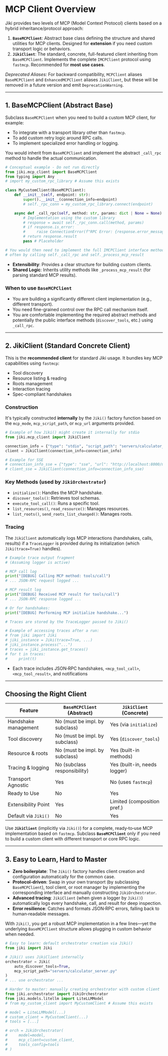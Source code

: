 # MCP Client Overview

Jiki provides two levels of MCP (Model Context Protocol) clients based on a hybrid inheritance/protocol approach:

1. **`BaseMCPClient`**: Abstract base class defining the structure and shared utilities for MCP clients. Designed for **extension** if you need custom transport logic or behaviors.
2. **`JikiClient`**: The standard, concrete, full-featured client inheriting from `BaseMCPClient`. Implements the complete `IMCPClient` protocol using `fastmcp`. Recommended for **most use cases**.

*Deprecated Aliases:* For backward compatibility, `MCPClient` aliases `BaseMCPClient` and `EnhancedMCPClient` aliases `JikiClient`, but these will be removed in a future version and emit `DeprecationWarning`.

---

## 1. BaseMCPClient (Abstract Base)

Subclass `BaseMCPClient` when you need to build a custom MCP client, for example:
- To integrate with a transport library other than `fastmcp`.
- To add custom retry logic around RPC calls.
- To implement specialized error handling or logging.

You would inherit from `BaseMCPClient` and implement the abstract `_call_rpc` method to handle the actual communication.

```python
# Conceptual example - Do not run directly
from jiki.mcp_client import BaseMCPClient
from typing import Any
# import my_custom_rpc_library # Assume this exists

class MyCustomClient(BaseMCPClient):
    def __init__(self, endpoint: str):
        super().__init__(connection_info=endpoint)
        # self._rpc_conn = my_custom_rpc_library.connect(endpoint)

    async def _call_rpc(self, method: str, params: dict | None = None) -> Any:
        # Implementation using the custom library
        # response = await self._rpc_conn.call(method, params)
        # if response.is_error:
        #     raise ConnectionError(f"RPC Error: {response.error_message}")
        # return response.result
        pass # Placeholder

# You would then need to implement the full IMCPClient interface methods
# often by calling self._call_rpc and self._process_mcp_result
```

- **Extensibility**: Provides a clear structure for building custom clients.
- **Shared Logic**: Inherits utility methods like `_process_mcp_result` (for parsing standard MCP results).

### When to use `BaseMCPClient`
* You are building a significantly different client implementation (e.g., different transport).
* You need fine-grained control over the RPC call mechanism itself.
* You are comfortable implementing the required abstract methods and potentially the public interface methods (`discover_tools`, etc.) using `_call_rpc`.

---

## 2. JikiClient (Standard Concrete Client)

This is the **recommended client** for standard Jiki usage. It bundles key MCP capabilities using `fastmcp`:
- Tool discovery
- Resource listing & reading
- Roots management
- Interaction tracing
- Spec-compliant handshakes

### Construction

It's typically constructed **internally** by the `Jiki()` factory function based on the `mcp_mode`, `mcp_script_path`, or `mcp_url` arguments provided.

```python
# Example of how Jiki() might create it internally for stdio
from jiki.mcp_client import JikiClient 

connection_info = {"type": "stdio", "script_path": "servers/calculator_server.py"}
client = JikiClient(connection_info=connection_info)

# Example for SSE
# connection_info_sse = {"type": "sse", "url": "http://localhost:8000/mcp"}
# client_sse = JikiClient(connection_info=connection_info_sse)
```

### Key Methods (used by `JikiOrchestrator`)

- `initialize()`: Handles the MCP handshake.
- `discover_tools()`: Retrieves tool schemas.
- `execute_tool_call()`: Runs a specific tool.
- `list_resources()`, `read_resource()`: Manages resources.
- `list_roots()`, `send_roots_list_changed()`: Manages roots.

### Tracing

The `JikiClient` automatically logs MCP interactions (handshakes, calls, results) if a `TraceLogger` is provided during its initialization (which `Jiki(trace=True)` handles).

```python
# Example trace output fragment
# (Assuming logger is active)

# MCP call log
print("[DEBUG] Calling MCP method: tools/call") 
# ... JSON-RPC request logged ...

# MCP result log
print("[DEBUG] Received MCP result for tools/call")
# ... JSON-RPC response logged ...

# Or for handshakes:
print("[DEBUG] Performing MCP initialize handshake...")

# Traces are stored by the TraceLogger passed to Jiki()

# Example of accessing traces after a run:
# from jiki import Jiki
# jiki_instance = Jiki(trace=True, ...)
# jiki_instance.process("...")
# traces = jiki_instance.get_traces()
# for t in traces:
#     print(t)
```

- Each trace includes JSON‑RPC handshakes, `<mcp_tool_call>`, `<mcp_tool_result>`, and notifications

---

## Choosing the Right Client

| Feature               | `BaseMCPClient` (Abstract) | `JikiClient` (Concrete) |
| --------------------- | -------------------------- | ------------------------- |
| Handshake management  | No (must be impl. by subclass) | Yes (via `initialize`)   |
| Tool discovery        | No (must be impl. by subclass) | Yes (`discover_tools`)   |
| Resource & roots      | No (must be impl. by subclass) | Yes (built-in methods)   |
| Tracing & logging     | No (subclass responsibility) | Yes (built-in, needs logger) |
| Transport Agnostic    | Yes                        | No (uses `fastmcp`)      |
| Ready to Use          | No                         | Yes                      |
| Extensibility Point   | Yes                        | Limited (composition pref.)|
| Default via `Jiki()`  | No                         | Yes                      |

Use **`JikiClient`** (implicitly via `Jiki()`) for a complete, ready‑to‑use MCP implementation based on `fastmcp`. Subclass **`BaseMCPClient`** only if you need to build a custom client with different transport or core RPC logic.

---

## 3. Easy to Learn, Hard to Master

- **Zero boilerplate**: The `Jiki()` factory handles client creation and configuration automatically for the common case.
- **Protocol‑driven**: Swap in your own transport (by subclassing `BaseMCPClient`), tool client, or root manager by implementing the corresponding interface and manually constructing `JikiOrchestrator`.
- **Advanced tracing**: `JikiClient` (when given a logger by `Jiki()`) automatically logs every handshake, call, and result for deep inspection.
- **Error resilience**: Catches and formats JSON‑RPC errors, falling back to human‑readable messages.

With `Jiki()`, you get a robust MCP implementation in a few lines—yet the underlying `BaseMCPClient` structure allows plugging in custom behavior when needed.

```python
# Easy to learn: default orchestrator creation via Jiki()
from jiki import Jiki

# Jiki() uses JikiClient internally
orchestrator = Jiki(
    auto_discover_tools=True,
    mcp_script_path="servers/calculator_server.py" 
)
# ... use orchestrator ...
```

```python
# Harder to master: manually creating orchestrator with custom client
from jiki.orchestrator import JikiOrchestrator
from jiki.models.litellm import LiteLLMModel
# from my_custom_client import MyCustomClient # Assume this exists

# model = LiteLLMModel(...)
# custom_client = MyCustomClient(...)
# tools = [...]

# orch = JikiOrchestrator(
#     model=model,
#     mcp_client=custom_client,
#     tools_config=tools
# )
```
